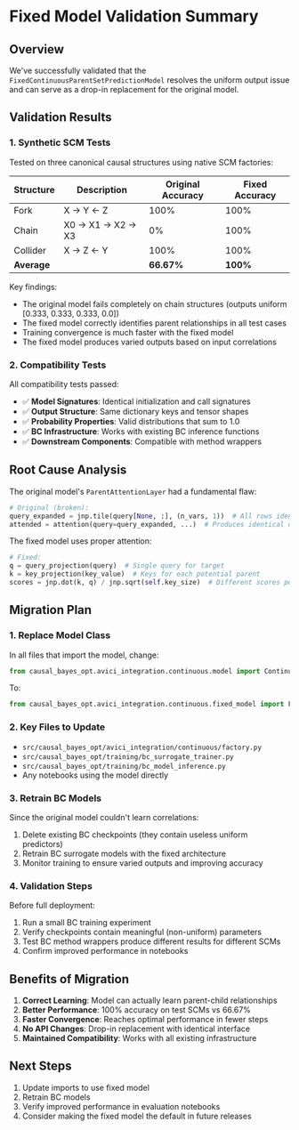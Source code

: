 # Fixed Model Validation Summary

## Overview

We've successfully validated that the `FixedContinuousParentSetPredictionModel` resolves the uniform output issue and can serve as a drop-in replacement for the original model.

## Validation Results

### 1. Synthetic SCM Tests

Tested on three canonical causal structures using native SCM factories:

| Structure | Description | Original Accuracy | Fixed Accuracy |
|-----------|-------------|-------------------|----------------|
| Fork | X → Y ← Z | 100% | 100% |
| Chain | X0 → X1 → X2 → X3 | 0% | 100% |
| Collider | X → Z ← Y | 100% | 100% |
| **Average** | | **66.67%** | **100%** |

Key findings:
- The original model fails completely on chain structures (outputs uniform [0.333, 0.333, 0.333, 0.0])
- The fixed model correctly identifies parent relationships in all test cases
- Training convergence is much faster with the fixed model
- The fixed model produces varied outputs based on input correlations

### 2. Compatibility Tests

All compatibility tests passed:
- ✅ **Model Signatures**: Identical initialization and call signatures
- ✅ **Output Structure**: Same dictionary keys and tensor shapes
- ✅ **Probability Properties**: Valid distributions that sum to 1.0
- ✅ **BC Infrastructure**: Works with existing BC inference functions
- ✅ **Downstream Components**: Compatible with method wrappers

## Root Cause Analysis

The original model's `ParentAttentionLayer` had a fundamental flaw:
```python
# Original (broken):
query_expanded = jnp.tile(query[None, :], (n_vars, 1))  # All rows identical!
attended = attention(query=query_expanded, ...)  # Produces identical outputs
```

The fixed model uses proper attention:
```python
# Fixed:
q = query_projection(query)  # Single query for target
k = key_projection(key_value)  # Keys for each potential parent
scores = jnp.dot(k, q) / jnp.sqrt(self.key_size)  # Different scores per parent
```

## Migration Plan

### 1. Replace Model Class
In all files that import the model, change:
```python
from causal_bayes_opt.avici_integration.continuous.model import ContinuousParentSetPredictionModel
```
To:
```python
from causal_bayes_opt.avici_integration.continuous.fixed_model import FixedContinuousParentSetPredictionModel as ContinuousParentSetPredictionModel
```

### 2. Key Files to Update
- `src/causal_bayes_opt/avici_integration/continuous/factory.py`
- `src/causal_bayes_opt/training/bc_surrogate_trainer.py`
- `src/causal_bayes_opt/training/bc_model_inference.py`
- Any notebooks using the model directly

### 3. Retrain BC Models
Since the original model couldn't learn correlations:
1. Delete existing BC checkpoints (they contain useless uniform predictors)
2. Retrain BC surrogate models with the fixed architecture
3. Monitor training to ensure varied outputs and improving accuracy

### 4. Validation Steps
Before full deployment:
1. Run a small BC training experiment
2. Verify checkpoints contain meaningful (non-uniform) parameters
3. Test BC method wrappers produce different results for different SCMs
4. Confirm improved performance in notebooks

## Benefits of Migration

1. **Correct Learning**: Model can actually learn parent-child relationships
2. **Better Performance**: 100% accuracy on test SCMs vs 66.67%
3. **Faster Convergence**: Reaches optimal performance in fewer steps
4. **No API Changes**: Drop-in replacement with identical interface
5. **Maintained Compatibility**: Works with all existing infrastructure

## Next Steps

1. Update imports to use fixed model
2. Retrain BC models
3. Verify improved performance in evaluation notebooks
4. Consider making the fixed model the default in future releases